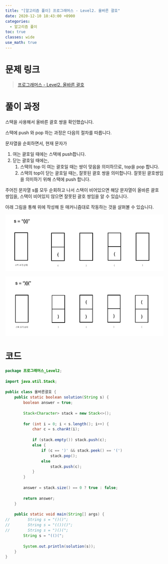 ```yaml
---
title: "[알고리즘 풀이] 프로그래머스 - Level2. 올바른 괄호"
date: 2020-12-10 18:43:00 +0900
categories:
  - 알고리즘 풀이
toc: true
classes: wide
use_math: true
---
```


# 문제 링크

> [프로그래머스 - Level2. 올바른 괄호](https://programmers.co.kr/learn/courses/30/lessons/12909)

# 풀이 과정

스택을 사용해서 올바른 괄호 쌍을 확인했습니다.

스택에 push 와 pop 하는 과정은 다음의 절차를 따릅니다.

문자열을 순회하면서, 현재 문자가

1. 여는 괄호일 때에는 스택에 push합니다.
2. 닫는 괄호일 때에는,
   1. 스택의 top 이 여는 괄호일 때는 쌍이 맞음을 의미하므로, top을 pop 합니다.
   2. 스택의 top이 닫는 괄호일 때는, 잘못된 괄호 쌍을 의미합니다. 잘못된 괄호쌍임을 의미하기 위해 스택에 push 합니다.

주어진 문자열 s를 모두 순회하고 나서 스택이 비어있으면 해당 문자열이 올바른 괄호 쌍임을, 스택이 비어있지 않으면 잘못된 괄호 쌍임을 알 수 있습니다.

아래 그림을 통해 위에 작성해 둔 매커니즘대로 작동하는 것을 살펴볼 수 있습니다.

![/assets/images/올바른괄호1.png](/assets/images/올바른괄호1.png)

![/assets/images/올바른괄호2.png](/assets/images/올바른괄호2.png)

# 코드

```java
package 프로그래머스_Level2;

import java.util.Stack;

public class 올바른괄호 {
    public static boolean solution(String s) {
        boolean answer = true;

        Stack<Character> stack = new Stack<>();

        for (int i = 0; i < s.length(); i++) {
            char c = s.charAt(i);

            if (stack.empty()) stack.push(c);
            else {
                if (c == ')' && stack.peek() == '(')
                    stack.pop();
                else
                    stack.push(c);
            }
        }

        answer = stack.size() == 0 ? true : false;

        return answer;
    }

    public static void main(String[] args) {
//        String s = "()()";
//        String s = "(())()";
//        String s = ")()(";
        String s = "(()(";

        System.out.println(solution(s));
    }
}
```

